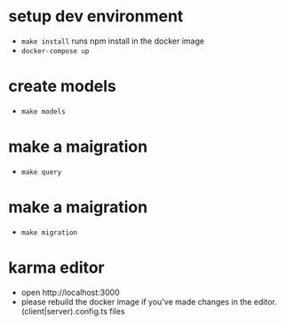 # setup dev environment
* `make install` runs npm install in the docker image
* `docker-compose up`

# create models
* `make models`

# make a maigration
* `make query`

# make a maigration
* `make migration`

# karma editor
* open http://localhost:3000
* please rebuild the docker image if you've made changes in the editor.(client|server).config.ts files